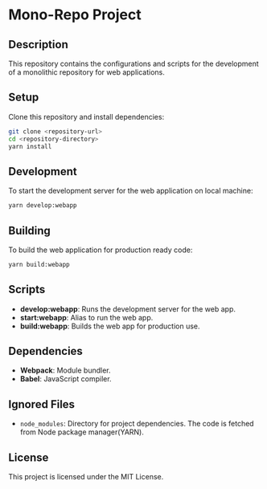 
# Mono-Repo Project

## Description
This repository contains the configurations and scripts for the development of a monolithic repository for web applications.

## Setup
Clone this repository and install dependencies:
```bash
git clone <repository-url>
cd <repository-directory>
yarn install
```

## Development
To start the development server for the web application on local machine:
```bash
yarn develop:webapp
```

## Building
To build the web application for production ready code:
```bash
yarn build:webapp
```

## Scripts
- **develop:webapp**: Runs the development server for the web app.
- **start:webapp**: Alias to run the web app.
- **build:webapp**: Builds the web app for production use.

## Dependencies
- **Webpack**: Module bundler.
- **Babel**: JavaScript compiler.

## Ignored Files
- `node_modules`: Directory for project dependencies.
The code is fetched from Node package manager(YARN).

## License
This project is licensed under the MIT License.
